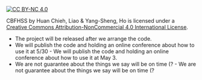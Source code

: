 [![CC BY-NC 4.0][cc-by-nc-shield]][cc-by-nc]

CBFHSS by Huan Chieh, Liao & Yang-Sheng, Ho is licensed under a
[Creative Commons Attribution-NonCommercial 4.0 International License][cc-by-nc].

[cc-by-nc]: https://creativecommons.org/licenses/by-nc/4.0/
[cc-by-nc-image]: https://licensebuttons.net/l/by-nc/4.0/88x31.png
[cc-by-nc-shield]: https://img.shields.io/badge/licence-CC%20BY--NC%204.0-green

- The project will be released after we arrange the code.
- We will publish the code and holding an online conference about how to use it at 5/30	- We will publish the code and holding an online conference about how to use it at May 3.
- We are not guarantee about the things we say will be on time (?	- We are not guarantee about the things we say will be on time (?

